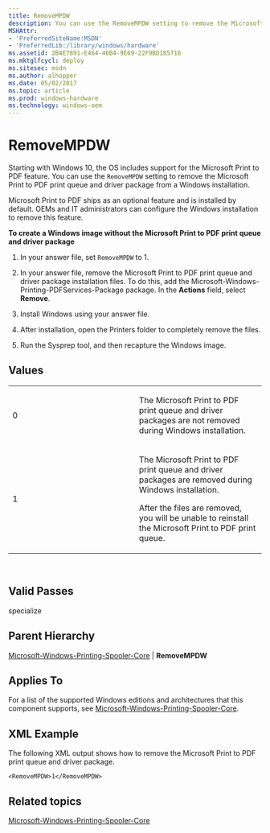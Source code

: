 ```yaml
---
title: RemoveMPDW
description: You can use the RemoveMPDW setting to remove the Microsoft Print to PDF print queue and driver package from a Windows installation.
MSHAttr:
- 'PreferredSiteName:MSDN'
- 'PreferredLib:/library/windows/hardware'
ms.assetid: 2B4E7891-E464-46B4-9E69-22F9BD185716
ms.mktglfcycl: deploy
ms.sitesec: msdn
ms.author: alhopper
ms.date: 05/02/2017
ms.topic: article
ms.prod: windows-hardware
ms.technology: windows-oem
---
```


# RemoveMPDW


Starting with Windows 10, the OS includes support for the Microsoft Print to PDF feature. You can use the `RemoveMPDW` setting to remove the Microsoft Print to PDF print queue and driver package from a Windows installation.

Microsoft Print to PDF ships as an optional feature and is installed by default. OEMs and IT administrators can configure the Windows installation to remove this feature.

**To create a Windows image without the Microsoft Print to PDF print queue and driver package**

1.  In your answer file, set `RemoveMPDW` to 1.

2.  In your answer file, remove the Microsoft Print to PDF print queue and driver package installation files. To do this, add the Microsoft-Windows-Printing-PDFServices-Package package. In the **Actions** field, select **Remove**.

3.  Install Windows using your answer file.

4.  After installation, open the Printers folder to completely remove the files.

5.  Run the Sysprep tool, and then recapture the Windows image.

## Values


<table>
<colgroup>
<col width="50%" />
<col width="50%" />
</colgroup>
<tbody>
<tr class="odd">
<td><p>0</p></td>
<td><p>The Microsoft Print to PDF print queue and driver packages are not removed during Windows installation.</p></td>
</tr>
<tr class="even">
<td><p>1</p></td>
<td><p>The Microsoft Print to PDF print queue and driver packages are removed during Windows installation.</p>
<p>After the files are removed, you will be unable to reinstall the Microsoft Print to PDF print queue.</p>
<p></p></td>
</tr>
</tbody>
</table>

 

## Valid Passes


specialize

## Parent Hierarchy


[Microsoft-Windows-Printing-Spooler-Core](microsoft-windows-printing-spooler-core.md) | **RemoveMPDW**

## Applies To


For a list of the supported Windows editions and architectures that this component supports, see [Microsoft-Windows-Printing-Spooler-Core](microsoft-windows-printing-spooler-core.md).

## XML Example


The following XML output shows how to remove the Microsoft Print to PDF print queue and driver package.

```
<RemoveMPDW>1</RemoveMPDW>
```

## Related topics


[Microsoft-Windows-Printing-Spooler-Core](microsoft-windows-printing-spooler-core.md)

 

 








